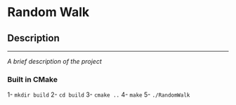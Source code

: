 # Random Walk

## Description

---
*A brief description of the project*

### Built in CMake

1- `mkdir build`
2- `cd build`
3- `cmake ..`
4- `make`
5- `./RandomWalk`
